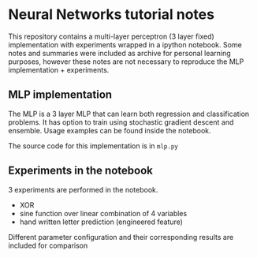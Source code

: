 # Neural Networks tutorial notes
This repository contains a multi-layer perceptron (3 layer fixed) implementation
with experiments wrapped in a ipython notebook. Some notes and summaries were
included as archive for personal learning purposes, however these notes are not
necessary to reproduce the MLP implementation + experiments.

## MLP implementation
The MLP is a 3 layer MLP that can learn both regression and classification 
problems. It has option to train using stochastic gradient descent and ensemble.
Usage examples can be found inside the notebook.

The source code for this implementation is in `mlp.py`

## Experiments in the notebook
3 experiments are performed in the notebook.

- XOR
- sine function over linear combination of 4 variables
- hand written letter prediction (engineered feature)

Different parameter configuration and their corresponding results are included 
for comparison